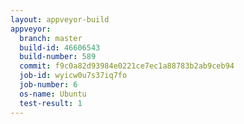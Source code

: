 ```yaml
---
layout: appveyor-build
appveyor:
  branch: master
  build-id: 46606543
  build-number: 589
  commit: f9c0a82d93984e0221ce7ec1a88783b2ab9ceb94
  job-id: wyicw0u7s37iq7fo
  job-number: 6
  os-name: Ubuntu
  test-result: 1
---
```


